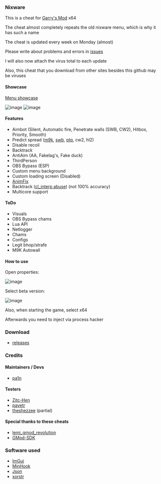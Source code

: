### Nixware
This is a cheat for [Garry's Mod](https://store.steampowered.com/app/4000/Garrys_Mod/) x64

The cheat almost completely repeats the old nixware menu, which is why it has such a name

The cheat is updated every week on Monday (almost)

Please write about problems and errors in [issues](https://github.com/pa1n-dev/nixware_x64/issues)

I will also now attach the virus total to each update

Also, this cheat that you download from other sites besides this github may be viruses

#### Showcase
[Menu showcase](https://pa1n-dev.github.io/nixware/showcase/)

![image](https://github.com/pa1n-dev/nixware_x64/assets/74207477/c21beff3-5d31-45c7-a8ca-fafbeb5318a3)
![image](https://github.com/pa1n-dev/nixware_x64/assets/74207477/5873042b-de4d-4312-9434-7c46c36efbdf)

#### Features
- Aimbot (Silent, Automatic fire, Penetrate walls (SWB, CW2), Hitbox, Priority, Smooth)
- Predict spread ([m9k](https://steamcommunity.com/sharedfiles/filedetails/?id=128089118), [swb](https://steamcommunity.com/sharedfiles/filedetails/?id=2279720120), [ptp](https://steamcommunity.com/sharedfiles/filedetails/?id=187933083), cw2, hl2)
- Disable recoil
- Backtrack
- AntiAim (AA, Fakelag's, Fake duck)
- ThirdPerson
- OBS Bypass (ESP)
- Custom menu background
- Custom loading screen (Disabled)
- [AnimFix](https://www.unknowncheats.me/forum/garry-s-mod/502883-animfix-fake-chams.html)
- Backtrack ([cl_interp abuse](https://www.unknowncheats.me/forum/garry-s-mod/414371-cl_interp-abuse-1-backtrack-fakeping.html)) (not 100% accuracy)
- Multicore support 

#### ToDo
- Visuals
- OBS Bypass chams
- Lua API
- Netlogger
- Chams
- Configs
- Legit bhop/strafe
- M9K Autowall

#### How to use
Open properties: 

![image](https://github.com/pa1n-dev/nixware_x64/assets/74207477/fc20776e-2fd9-4b0c-a078-193f379b92dd)

Select beta version:

![image](https://github.com/pa1n-dev/nixware_x64/assets/74207477/e26b3f7f-0723-40be-8e45-cdf56df507b6)

Also, when starting the game, select x64

Afterwards you need to inject via process hacker

### Download
- [releases](https://github.com/pa1n-dev/nixware_x64/releases)

### Credits
#### Maintainers / Devs
- [pa1n](https://github.com/pa1n-dev)

#### Testers
- [Zitc-Hen](https://github.com/Zitc-Hen)
- [pavetr](https://github.com/pavetr1337)
- [theshezzee](https://github.com/THEshezzee) (partial)

#### Special thanks to these cheats
- [lemi_gmod_revolution](https://github.com/LemiProject/lemi_gmod_revolution/)
- [GMod-SDK](https://github.com/Gaztoof/GMod-SDK/)

### Software used
- [ImGui](https://github.com/ocornut/imgui)
- [MinHook](https://github.com/TsudaKageyu/minhook)
- [Json](https://github.com/nlohmann/json)
- [xorstr](https://github.com/JustasMasiulis/xorstr)